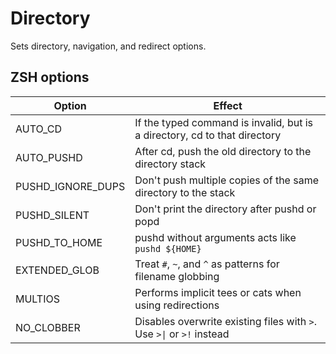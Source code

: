 Directory
=========

Sets directory, navigation, and redirect options.

ZSH options
-----------

| Option | Effect |
| ------ | ----------- |
| AUTO_CD | If the typed command is invalid, but is a directory, cd to that directory |
| AUTO_PUSHD | After cd, push the old directory to the directory stack |
| PUSHD_IGNORE_DUPS | Don't push multiple copies of the same directory to the stack |
| PUSHD_SILENT | Don't print the directory after pushd or popd |
| PUSHD_TO_HOME | pushd without arguments acts like `pushd ${HOME}` |
| EXTENDED_GLOB | Treat `#`, `~`, and `^` as patterns for filename globbing |
| MULTIOS | Performs implicit tees or cats when using redirections |
| NO_CLOBBER | Disables overwrite existing files with `>`. Use `>\|` or `>!` instead |
